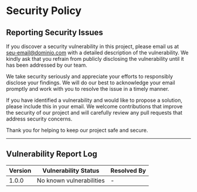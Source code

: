 # Security Policy

## Reporting Security Issues

If you discover a security vulnerability in this project, please email us
at [seu-email@dominio.com](mailto:seu-email@dominio.com) with a detailed
description of the vulnerability. We kindly ask that you refrain from
publicly disclosing the vulnerability until it has been addressed by our
team.

We take security seriously and appreciate your efforts to responsibly
disclose your findings. We will do our best to acknowledge your email
promptly and work with you to resolve the issue in a timely manner.

If you have identified a vulnerability and would like to propose a solution,
please include this in your email. We welcome contributions that improve
the security of our project and will carefully review any pull requests
that address security concerns.

Thank you for helping to keep our project safe and secure.

---

## Vulnerability Report Log

| Version | Vulnerability Status | Resolved By |
| ------- | -------------------- | ----------- |
| 1.0.0   | No known vulnerabilities | - |
